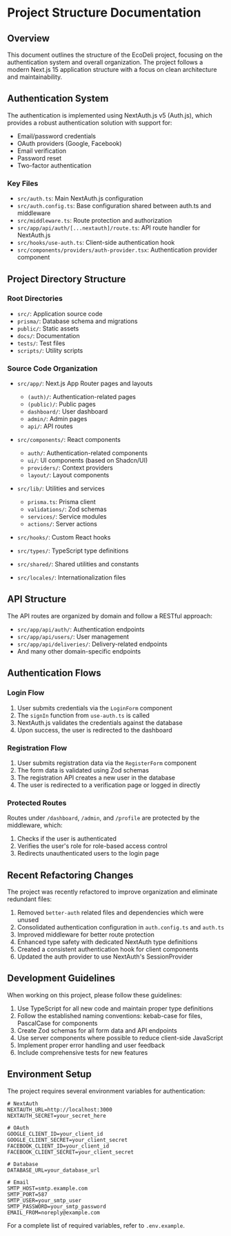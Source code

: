# Project Structure Documentation

## Overview

This document outlines the structure of the EcoDeli project, focusing on the authentication system and overall organization. The project follows a modern Next.js 15 application structure with a focus on clean architecture and maintainability.

## Authentication System

The authentication is implemented using NextAuth.js v5 (Auth.js), which provides a robust authentication solution with support for:

- Email/password credentials
- OAuth providers (Google, Facebook)
- Email verification
- Password reset
- Two-factor authentication

### Key Files

- `src/auth.ts`: Main NextAuth.js configuration
- `src/auth.config.ts`: Base configuration shared between auth.ts and middleware
- `src/middleware.ts`: Route protection and authorization
- `src/app/api/auth/[...nextauth]/route.ts`: API route handler for NextAuth.js
- `src/hooks/use-auth.ts`: Client-side authentication hook
- `src/components/providers/auth-provider.tsx`: Authentication provider component

## Project Directory Structure

### Root Directories

- `src/`: Application source code
- `prisma/`: Database schema and migrations
- `public/`: Static assets
- `docs/`: Documentation
- `tests/`: Test files
- `scripts/`: Utility scripts

### Source Code Organization

- `src/app/`: Next.js App Router pages and layouts
  - `(auth)/`: Authentication-related pages
  - `(public)/`: Public pages
  - `dashboard/`: User dashboard
  - `admin/`: Admin pages
  - `api/`: API routes

- `src/components/`: React components
  - `auth/`: Authentication-related components
  - `ui/`: UI components (based on Shadcn/UI)
  - `providers/`: Context providers
  - `layout/`: Layout components

- `src/lib/`: Utilities and services
  - `prisma.ts`: Prisma client
  - `validations/`: Zod schemas
  - `services/`: Service modules
  - `actions/`: Server actions

- `src/hooks/`: Custom React hooks
- `src/types/`: TypeScript type definitions
- `src/shared/`: Shared utilities and constants
- `src/locales/`: Internationalization files

## API Structure

The API routes are organized by domain and follow a RESTful approach:

- `src/app/api/auth/`: Authentication endpoints
- `src/app/api/users/`: User management
- `src/app/api/deliveries/`: Delivery-related endpoints
- And many other domain-specific endpoints

## Authentication Flows

### Login Flow

1. User submits credentials via the `LoginForm` component
2. The `signIn` function from `use-auth.ts` is called
3. NextAuth.js validates the credentials against the database
4. Upon success, the user is redirected to the dashboard

### Registration Flow

1. User submits registration data via the `RegisterForm` component
2. The form data is validated using Zod schemas
3. The registration API creates a new user in the database
4. The user is redirected to a verification page or logged in directly

### Protected Routes

Routes under `/dashboard`, `/admin`, and `/profile` are protected by the middleware, which:

1. Checks if the user is authenticated
2. Verifies the user's role for role-based access control
3. Redirects unauthenticated users to the login page

## Recent Refactoring Changes

The project was recently refactored to improve organization and eliminate redundant files:

1. Removed `better-auth` related files and dependencies which were unused
2. Consolidated authentication configuration in `auth.config.ts` and `auth.ts`
3. Improved middleware for better route protection
4. Enhanced type safety with dedicated NextAuth type definitions
5. Created a consistent authentication hook for client components
6. Updated the auth provider to use NextAuth's SessionProvider

## Development Guidelines

When working on this project, please follow these guidelines:

1. Use TypeScript for all new code and maintain proper type definitions
2. Follow the established naming conventions: kebab-case for files, PascalCase for components
3. Create Zod schemas for all form data and API endpoints
4. Use server components where possible to reduce client-side JavaScript
5. Implement proper error handling and user feedback
6. Include comprehensive tests for new features

## Environment Setup

The project requires several environment variables for authentication:

```env
# NextAuth
NEXTAUTH_URL=http://localhost:3000
NEXTAUTH_SECRET=your_secret_here

# OAuth
GOOGLE_CLIENT_ID=your_client_id
GOOGLE_CLIENT_SECRET=your_client_secret
FACEBOOK_CLIENT_ID=your_client_id
FACEBOOK_CLIENT_SECRET=your_client_secret

# Database
DATABASE_URL=your_database_url

# Email
SMTP_HOST=smtp.example.com
SMTP_PORT=587
SMTP_USER=your_smtp_user
SMTP_PASSWORD=your_smtp_password
EMAIL_FROM=noreply@example.com
```

For a complete list of required variables, refer to `.env.example`. 
